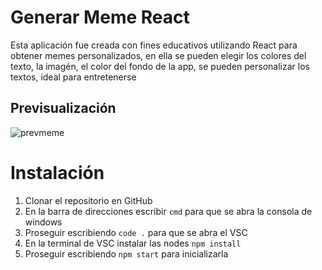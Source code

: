 # Generar Meme React

Esta aplicación fue creada con fines educativos utilizando React para obtener memes personalizados, en ella se pueden elegir los colores del texto, la imagén, el color del fondo de la app, se pueden personalizar los textos, ideal para entretenerse

## Previsualización
![prevmeme](https://user-images.githubusercontent.com/103209971/210097017-0f36ee0c-c333-4ba9-b42d-6a9793dda9a5.jpg)



# Instalación

1. Clonar el repositorio en GitHub
2. En la barra de direcciones escribir `cmd` para que se abra la consola de windows
3. Proseguir escribiendo `code .` para que se abra el VSC
4. En la terminal de VSC instalar las nodes `npm install`
5. Proseguir escribiendo `npm start` para inicializarla

